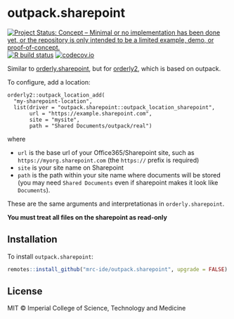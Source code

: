 # outpack.sharepoint

<!-- badges: start -->
[![Project Status: Concept – Minimal or no implementation has been done yet, or the repository is only intended to be a limited example, demo, or proof-of-concept.](https://www.repostatus.org/badges/latest/concept.svg)](https://www.repostatus.org/#concept)
[![R build status](https://github.com/mrc-ide/outpack.sharepoint/workflows/R-CMD-check/badge.svg)](https://github.com/mrc-ide/outpack.sharepoint/actions)
[![codecov.io](https://codecov.io/github/mrc-ide/outpack.sharepoint/coverage.svg?branch=main)](https://codecov.io/github/mrc-ide/outpack.sharepoint?branch=main)
<!-- badges: end -->

Similar to [orderly.sharepoint](https://github.com/vimc/orderly.sharepoint), but for [orderly2](https://mrc-ide.github.io/orderly2), which is based on outpack.

To configure, add a location:

```
orderly2::outpack_location_add(
  "my-sharepoint-location",
  list(driver = "outpack.sharepoint::outpack_location_sharepoint",
       url = "https://example.sharepoint.com",
       site = "mysite",
       path = "Shared Documents/outpack/real")
```

where

* `url` is the base url of your Office365/Sharepoint site, such as `https://myorg.sharepoint.com` (the `https://` prefix is required)
* `site` is your site name on Sharepoint
* `path` is the path within your site name where documents will be stored (you may need `Shared Documents` even if sharepoint makes it look like `Documents`).

These are the same arguments and interpretationas in `orderly.sharepoint`.

**You must treat all files on the sharepoint as read-only**

## Installation

To install `outpack.sharepoint`:

```r
remotes::install_github("mrc-ide/outpack.sharepoint", upgrade = FALSE)
```

## License

MIT © Imperial College of Science, Technology and Medicine

